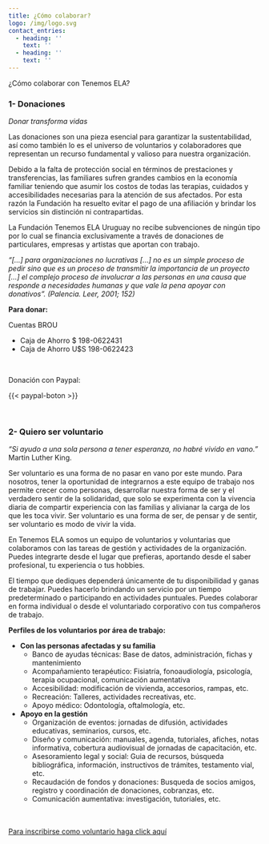 ```yaml
---
title: ¿Cómo colaborar?
logo: /img/logo.svg
contact_entries:
  - heading: ''
    text: ''
  - heading: ''
    text: ''
---
```

¿Cómo colaborar con Tenemos ELA?


<h3 class="f4 b lh-title mb2">1- Donaciones</h3>

_Donar transforma vidas_

Las donaciones son una pieza esencial para garantizar la sustentabilidad, así como también lo es el universo de voluntarios y colaboradores que representan un recurso fundamental y valioso para nuestra organización. 

Debido a la falta de protección social en términos de prestaciones y transferencias, las familiares sufren grandes cambios en la economía familiar teniendo que asumir los costos de todas las terapias, cuidados y accesibilidades necesarias para la atención de sus afectados. Por esta razón la Fundación ha resuelto evitar el pago de una afiliación y brindar los servicios sin distinción ni contrapartidas.

La Fundación Tenemos ELA Uruguay no recibe subvenciones de ningún tipo por lo cual se financia exclusivamente a través de donaciones de particulares, empresas y artistas que aportan con trabajo. 

_“\[…] para organizaciones no lucrativas \[…] no es un simple proceso de pedir sino que es un proceso de transmitir la importancia de un proyecto \[…] el complejo proceso de involucrar a las personas en una causa que responde a necesidades humanas y que vale la pena apoyar con donativos”. (Palencia. Leer, 2001; 152)_


**Para donar:** 

Cuentas BROU  

* Caja de Ahorro $ 198-0622431
* Caja de Ahorro U$S 198-0622423
<br>

Donación con Paypal: 

{{< paypal-boton >}}

<br>

<h3 class="f4 b lh-title mb2">2- Quiero ser voluntario</h3>

_“Si ayudo a una sola persona a tener esperanza, no habré vivido en vano.”_ Martin Luther King. 

Ser voluntario es una forma de no pasar en vano por este mundo. Para nosotros, tener la oportunidad de integrarnos a este equipo de trabajo nos permite crecer como personas, desarrollar nuestra forma de ser y el verdadero sentir de la solidaridad, que solo se experimenta con la vivencia diaria de compartir experiencia con las familias y alivianar la carga de los que les toca vivir. Ser voluntario es una forma de ser, de pensar y de sentir, ser voluntario es modo de vivir la vida. 

En Tenemos ELA somos un equipo de voluntarios y voluntarias que colaboramos con las tareas de gestión y actividades de la organización. Puedes integrarte desde el lugar que prefieras, aportando desde el saber profesional, tu experiencia o tus hobbies. 

El tiempo que dediques dependerá únicamente de tu disponibilidad y ganas de trabajar. Puedes hacerlo brindando un servicio por un tiempo predeterminado o participando en actividades puntuales. Puedes colaborar en forma individual o desde el voluntariado corporativo con tus compañeros de trabajo. 


**Perfiles de los voluntarios por área de trabajo:**

* **Con las personas afectadas y su familia**
  * Banco de ayudas técnicas: Base de datos, administración, fichas y mantenimiento
  * Acompañamiento terapéutico: Fisiatría, fonoaudiología, psicología, terapia ocupacional, comunicación aumentativa
  * Accesibilidad: modificación de vivienda, accesorios, rampas, etc.
  * Recreación: Talleres, actividades recreativas, etc.
  * Apoyo médico: Odontología, oftalmología, etc.
* **Apoyo en la gestión**
  * Organización de eventos: jornadas de difusión, actividades educativas, seminarios, cursos, etc.
  * Diseño y comunicación: manuales, agenda, tutoriales, afiches, notas informativa, cobertura audiovisual de jornadas de capacitación, etc.
  * Asesoramiento legal y social: Guia de recursos, búsqueda bibliográfica, información, instructivos de trámites, testamento vial, etc.
  * Recaudación de fondos y donaciones: Busqueda de socios amigos, registro y coordinación de donaciones, cobranzas, etc.
  * Comunicación aumentativa: investigación, tutoriales, etc.
<br>
<br>

<a class="btn" href="https://docs.google.com/forms/d/e/1FAIpQLSfyqxf03Y8zr7t6mptfIJCWzTIMKkl7S_BYDIWhyJJ5w033Bg/viewform" target="_blank">
Para inscribirse como voluntario haga click aquí
</a>

